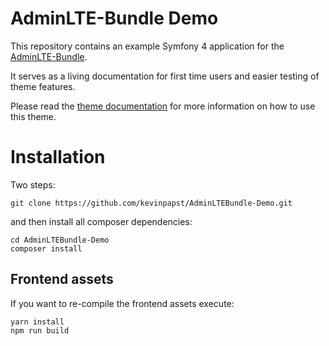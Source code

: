 # AdminLTE-Bundle Demo

This repository contains an example Symfony 4 application for the [AdminLTE-Bundle](https://github.com/kevinpapst/AdminLTEBundle).

It serves as a living documentation for first time users and easier testing of theme features.

Please read the [theme documentation](https://github.com/kevinpapst/AdminLTEBundle/blob/master/Resources/docs/) for more information on how to use this theme.


# Installation

Two steps:

```
git clone https://github.com/kevinpapst/AdminLTEBundle-Demo.git
```

and then install all composer dependencies:

```
cd AdminLTEBundle-Demo
composer install
```

## Frontend assets

If you want to re-compile the frontend assets execute:

```
yarn install
npm run build
```


